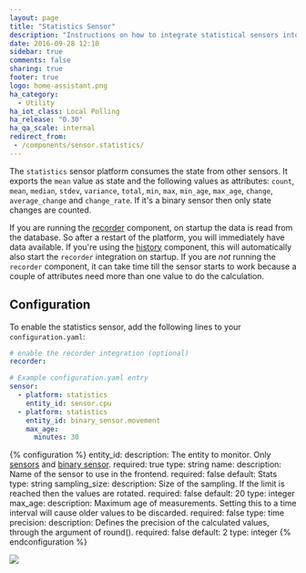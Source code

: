 ```yaml
---
layout: page
title: "Statistics Sensor"
description: "Instructions on how to integrate statistical sensors into Home Assistant."
date: 2016-09-28 12:10
sidebar: true
comments: false
sharing: true
footer: true
logo: home-assistant.png
ha_category:
  - Utility
ha_iot_class: Local Polling
ha_release: "0.30"
ha_qa_scale: internal
redirect_from:
 - /components/sensor.statistics/
---
```


The `statistics` sensor platform consumes the state from other sensors. It exports the `mean` value as state and the following values as attributes: `count`, `mean`, `median`, `stdev`, `variance`, `total`, `min`, `max`, `min_age`, `max_age`, `change`, `average_change` and `change_rate`. If it's a binary sensor then only state changes are counted.

If you are running the [recorder](/components/recorder/) component, on startup the data is read from the database. So after a restart of the platform, you will immediately have data available. If you're using the [history](/components/history/) component, this will automatically also start the `recorder` integration on startup.
If you are *not* running the `recorder` component, it can take time till the sensor starts to work because a couple of attributes need more than one value to do the calculation.

## Configuration

To enable the statistics sensor, add the following lines to your `configuration.yaml`:

```yaml
# enable the recorder integration (optional)
recorder:

# Example configuration.yaml entry
sensor:
  - platform: statistics
    entity_id: sensor.cpu
  - platform: statistics
    entity_id: binary_sensor.movement
    max_age:
      minutes: 30
```

{% configuration %}
entity_id:
  description: The entity to monitor. Only [sensors](/components/sensor/) and [binary sensor](/components/binary_sensor/).
  required: true
  type: string
name:
  description: Name of the sensor to use in the frontend.
  required: false
  default: Stats
  type: string
sampling_size:
  description: Size of the sampling. If the limit is reached then the values are rotated.
  required: false
  default: 20
  type: integer
max_age:
  description: Maximum age of measurements. Setting this to a time interval will cause older values to be discarded.
  required: false
  type: time
precision:
  description: Defines the precision of the calculated values, through the argument of round().
  required: false
  default: 2
  type: integer
{% endconfiguration %}

<p class='img'>
  <img src='{{site_root}}/images/screenshots/stats-sensor.png' />
</p>
